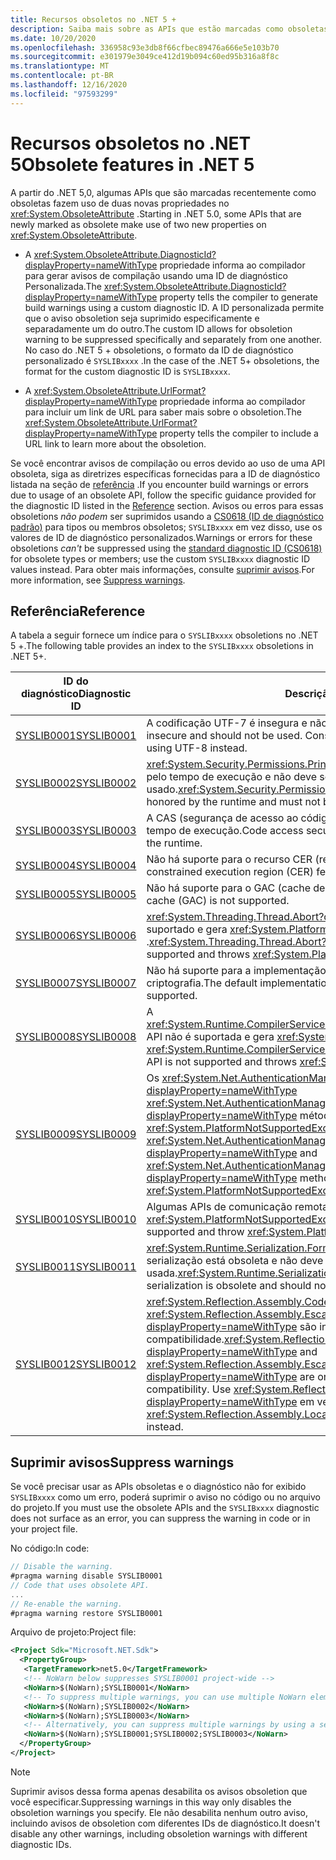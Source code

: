 ```yaml
---
title: Recursos obsoletos no .NET 5 +
description: Saiba mais sobre as APIs que estão marcadas como obsoletas no .NET 5,0 e versões posteriores que produzem avisos do compilador SYSLIB.
ms.date: 10/20/2020
ms.openlocfilehash: 336958c93e3db8f66cfbec89476a666e5e103b70
ms.sourcegitcommit: e301979e3049ce412d19b094c60ed95b316a8f8c
ms.translationtype: MT
ms.contentlocale: pt-BR
ms.lasthandoff: 12/16/2020
ms.locfileid: "97593299"
---
```

# <a name="obsolete-features-in-net-5"></a><span data-ttu-id="272d3-103">Recursos obsoletos no .NET 5</span><span class="sxs-lookup"><span data-stu-id="272d3-103">Obsolete features in .NET 5</span></span>

<span data-ttu-id="272d3-104">A partir do .NET 5,0, algumas APIs que são marcadas recentemente como obsoletas fazem uso de duas novas propriedades no <xref:System.ObsoleteAttribute> .</span><span class="sxs-lookup"><span data-stu-id="272d3-104">Starting in .NET 5.0, some APIs that are newly marked as obsolete make use of two new properties on <xref:System.ObsoleteAttribute>.</span></span>

- <span data-ttu-id="272d3-105">A <xref:System.ObsoleteAttribute.DiagnosticId?displayProperty=nameWithType> propriedade informa ao compilador para gerar avisos de compilação usando uma ID de diagnóstico Personalizada.</span><span class="sxs-lookup"><span data-stu-id="272d3-105">The <xref:System.ObsoleteAttribute.DiagnosticId?displayProperty=nameWithType> property tells the compiler to generate build warnings using a custom diagnostic ID.</span></span> <span data-ttu-id="272d3-106">A ID personalizada permite que o aviso obsoletion seja suprimido especificamente e separadamente um do outro.</span><span class="sxs-lookup"><span data-stu-id="272d3-106">The custom ID allows for obsoletion warning to be suppressed specifically and separately from one another.</span></span> <span data-ttu-id="272d3-107">No caso do .NET 5 + obsoletions, o formato da ID de diagnóstico personalizado é `SYSLIBxxxx` .</span><span class="sxs-lookup"><span data-stu-id="272d3-107">In the case of the .NET 5+ obsoletions, the format for the custom diagnostic ID is `SYSLIBxxxx`.</span></span>

- <span data-ttu-id="272d3-108">A <xref:System.ObsoleteAttribute.UrlFormat?displayProperty=nameWithType> propriedade informa ao compilador para incluir um link de URL para saber mais sobre o obsoletion.</span><span class="sxs-lookup"><span data-stu-id="272d3-108">The <xref:System.ObsoleteAttribute.UrlFormat?displayProperty=nameWithType> property tells the compiler to include a URL link to learn more about the obsoletion.</span></span>

<span data-ttu-id="272d3-109">Se você encontrar avisos de compilação ou erros devido ao uso de uma API obsoleta, siga as diretrizes específicas fornecidas para a ID de diagnóstico listada na seção de [referência](#reference) .</span><span class="sxs-lookup"><span data-stu-id="272d3-109">If you encounter build warnings or errors due to usage of an obsolete API, follow the specific guidance provided for the diagnostic ID listed in the [Reference](#reference) section.</span></span> <span data-ttu-id="272d3-110">Avisos ou erros para essas obsoletions *não podem* ser suprimidos usando a [CS0618 (ID de diagnóstico padrão)](../../csharp/language-reference/compiler-messages/cs0618.md) para tipos ou membros obsoletos; `SYSLIBxxxx` em vez disso, use os valores de ID de diagnóstico personalizados.</span><span class="sxs-lookup"><span data-stu-id="272d3-110">Warnings or errors for these obsoletions *can't* be suppressed using the [standard diagnostic ID (CS0618)](../../csharp/language-reference/compiler-messages/cs0618.md) for obsolete types or members; use the custom `SYSLIBxxxx` diagnostic ID values instead.</span></span> <span data-ttu-id="272d3-111">Para obter mais informações, consulte [suprimir avisos](#suppress-warnings).</span><span class="sxs-lookup"><span data-stu-id="272d3-111">For more information, see [Suppress warnings](#suppress-warnings).</span></span>

## <a name="reference"></a><span data-ttu-id="272d3-112">Referência</span><span class="sxs-lookup"><span data-stu-id="272d3-112">Reference</span></span>

<span data-ttu-id="272d3-113">A tabela a seguir fornece um índice para o `SYSLIBxxxx` obsoletions no .NET 5 +.</span><span class="sxs-lookup"><span data-stu-id="272d3-113">The following table provides an index to the `SYSLIBxxxx` obsoletions in .NET 5+.</span></span>

| <span data-ttu-id="272d3-114">ID do diagnóstico</span><span class="sxs-lookup"><span data-stu-id="272d3-114">Diagnostic ID</span></span> | <span data-ttu-id="272d3-115">Descrição</span><span class="sxs-lookup"><span data-stu-id="272d3-115">Description</span></span> |
| - | - |
| [<span data-ttu-id="272d3-116">SYSLIB0001</span><span class="sxs-lookup"><span data-stu-id="272d3-116">SYSLIB0001</span></span>](syslib-warnings/syslib0001.md) | <span data-ttu-id="272d3-117">A codificação UTF-7 é insegura e não deve ser usada.</span><span class="sxs-lookup"><span data-stu-id="272d3-117">The UTF-7 encoding is insecure and should not be used.</span></span> <span data-ttu-id="272d3-118">Considere usar UTF-8 em vez disso.</span><span class="sxs-lookup"><span data-stu-id="272d3-118">Consider using UTF-8 instead.</span></span> |
| [<span data-ttu-id="272d3-119">SYSLIB0002</span><span class="sxs-lookup"><span data-stu-id="272d3-119">SYSLIB0002</span></span>](syslib-warnings/syslib0002.md) | <span data-ttu-id="272d3-120"><xref:System.Security.Permissions.PrincipalPermissionAttribute> Não é respeitado pelo tempo de execução e não deve ser usado.</span><span class="sxs-lookup"><span data-stu-id="272d3-120"><xref:System.Security.Permissions.PrincipalPermissionAttribute> is not honored by the runtime and must not be used.</span></span> |
| [<span data-ttu-id="272d3-121">SYSLIB0003</span><span class="sxs-lookup"><span data-stu-id="272d3-121">SYSLIB0003</span></span>](syslib-warnings/syslib0003.md) | <span data-ttu-id="272d3-122">A CAS (segurança de acesso ao código) não tem suporte nem é respeitada pelo tempo de execução.</span><span class="sxs-lookup"><span data-stu-id="272d3-122">Code access security (CAS) is not supported or honored by the runtime.</span></span> |
| [<span data-ttu-id="272d3-123">SYSLIB0004</span><span class="sxs-lookup"><span data-stu-id="272d3-123">SYSLIB0004</span></span>](syslib-warnings/syslib0004.md) | <span data-ttu-id="272d3-124">Não há suporte para o recurso CER (região de execução restrita).</span><span class="sxs-lookup"><span data-stu-id="272d3-124">The constrained execution region (CER) feature is not supported.</span></span> |
| [<span data-ttu-id="272d3-125">SYSLIB0005</span><span class="sxs-lookup"><span data-stu-id="272d3-125">SYSLIB0005</span></span>](syslib-warnings/syslib0005.md) | <span data-ttu-id="272d3-126">Não há suporte para o GAC (cache de assembly global).</span><span class="sxs-lookup"><span data-stu-id="272d3-126">The global assembly cache (GAC) is not supported.</span></span> |
| [<span data-ttu-id="272d3-127">SYSLIB0006</span><span class="sxs-lookup"><span data-stu-id="272d3-127">SYSLIB0006</span></span>](syslib-warnings/syslib0006.md) | <span data-ttu-id="272d3-128"><xref:System.Threading.Thread.Abort?displayProperty=nameWithType> Não é suportado e gera <xref:System.PlatformNotSupportedException> .</span><span class="sxs-lookup"><span data-stu-id="272d3-128"><xref:System.Threading.Thread.Abort?displayProperty=nameWithType> is not supported and throws <xref:System.PlatformNotSupportedException>.</span></span> |
| [<span data-ttu-id="272d3-129">SYSLIB0007</span><span class="sxs-lookup"><span data-stu-id="272d3-129">SYSLIB0007</span></span>](syslib-warnings/syslib0007.md) | <span data-ttu-id="272d3-130">Não há suporte para a implementação padrão desse algoritmo de criptografia.</span><span class="sxs-lookup"><span data-stu-id="272d3-130">The default implementation of this cryptography algorithm is not supported.</span></span> |
| [<span data-ttu-id="272d3-131">SYSLIB0008</span><span class="sxs-lookup"><span data-stu-id="272d3-131">SYSLIB0008</span></span>](syslib-warnings/syslib0008.md) | <span data-ttu-id="272d3-132">A <xref:System.Runtime.CompilerServices.DebugInfoGenerator.CreatePdbGenerator> API não é suportada e gera <xref:System.PlatformNotSupportedException> .</span><span class="sxs-lookup"><span data-stu-id="272d3-132">The <xref:System.Runtime.CompilerServices.DebugInfoGenerator.CreatePdbGenerator> API is not supported and throws <xref:System.PlatformNotSupportedException>.</span></span> |
| [<span data-ttu-id="272d3-133">SYSLIB0009</span><span class="sxs-lookup"><span data-stu-id="272d3-133">SYSLIB0009</span></span>](syslib-warnings/syslib0009.md) | <span data-ttu-id="272d3-134">Os <xref:System.Net.AuthenticationManager.Authenticate%2A?displayProperty=nameWithType> <xref:System.Net.AuthenticationManager.PreAuthenticate%2A?displayProperty=nameWithType> métodos e não têm suporte e geram <xref:System.PlatformNotSupportedException> .</span><span class="sxs-lookup"><span data-stu-id="272d3-134">The <xref:System.Net.AuthenticationManager.Authenticate%2A?displayProperty=nameWithType> and <xref:System.Net.AuthenticationManager.PreAuthenticate%2A?displayProperty=nameWithType> methods are not supported and throw <xref:System.PlatformNotSupportedException>.</span></span> |
| [<span data-ttu-id="272d3-135">SYSLIB0010</span><span class="sxs-lookup"><span data-stu-id="272d3-135">SYSLIB0010</span></span>](syslib-warnings/syslib0010.md) | <span data-ttu-id="272d3-136">Algumas APIs de comunicação remota não têm suporte e geram <xref:System.PlatformNotSupportedException> .</span><span class="sxs-lookup"><span data-stu-id="272d3-136">Some remoting APIs are not supported and throw <xref:System.PlatformNotSupportedException>.</span></span> |
| [<span data-ttu-id="272d3-137">SYSLIB0011</span><span class="sxs-lookup"><span data-stu-id="272d3-137">SYSLIB0011</span></span>](syslib-warnings/syslib0011.md) | <span data-ttu-id="272d3-138"><xref:System.Runtime.Serialization.Formatters.Binary.BinaryFormatter> a serialização está obsoleta e não deve ser usada.</span><span class="sxs-lookup"><span data-stu-id="272d3-138"><xref:System.Runtime.Serialization.Formatters.Binary.BinaryFormatter> serialization is obsolete and should not be used.</span></span> |
| [<span data-ttu-id="272d3-139">SYSLIB0012</span><span class="sxs-lookup"><span data-stu-id="272d3-139">SYSLIB0012</span></span>](syslib-warnings/syslib0012.md) | <span data-ttu-id="272d3-140"><xref:System.Reflection.Assembly.CodeBase?displayProperty=nameWithType> e <xref:System.Reflection.Assembly.EscapedCodeBase?displayProperty=nameWithType> são incluídos apenas para .NET Framework compatibilidade.</span><span class="sxs-lookup"><span data-stu-id="272d3-140"><xref:System.Reflection.Assembly.CodeBase?displayProperty=nameWithType> and <xref:System.Reflection.Assembly.EscapedCodeBase?displayProperty=nameWithType> are only included for .NET Framework compatibility.</span></span> <span data-ttu-id="272d3-141">Use <xref:System.Reflection.Assembly.Location?displayProperty=nameWithType> em vez disso.</span><span class="sxs-lookup"><span data-stu-id="272d3-141">Use <xref:System.Reflection.Assembly.Location?displayProperty=nameWithType> instead.</span></span> |

## <a name="suppress-warnings"></a><span data-ttu-id="272d3-142">Suprimir avisos</span><span class="sxs-lookup"><span data-stu-id="272d3-142">Suppress warnings</span></span>

<span data-ttu-id="272d3-143">Se você precisar usar as APIs obsoletas e o diagnóstico não for exibido `SYSLIBxxxx` como um erro, poderá suprimir o aviso no código ou no arquivo do projeto.</span><span class="sxs-lookup"><span data-stu-id="272d3-143">If you must use the obsolete APIs and the `SYSLIBxxxx` diagnostic does not surface as an error, you can suppress the warning in code or in your project file.</span></span>

<span data-ttu-id="272d3-144">No código:</span><span class="sxs-lookup"><span data-stu-id="272d3-144">In code:</span></span>

```csharp
// Disable the warning.
#pragma warning disable SYSLIB0001
// Code that uses obsolete API.
...
// Re-enable the warning.
#pragma warning restore SYSLIB0001
```

<span data-ttu-id="272d3-145">Arquivo de projeto:</span><span class="sxs-lookup"><span data-stu-id="272d3-145">Project file:</span></span>

```xml
<Project Sdk="Microsoft.NET.Sdk">
  <PropertyGroup>
   <TargetFramework>net5.0</TargetFramework>
   <!-- NoWarn below suppresses SYSLIB0001 project-wide -->
   <NoWarn>$(NoWarn);SYSLIB0001</NoWarn>
   <!-- To suppress multiple warnings, you can use multiple NoWarn elements -->
   <NoWarn>$(NoWarn);SYSLIB0002</NoWarn>
   <NoWarn>$(NoWarn);SYSLIB0003</NoWarn>
   <!-- Alternatively, you can suppress multiple warnings by using a semicolon-delimited list -->
   <NoWarn>$(NoWarn);SYSLIB0001;SYSLIB0002;SYSLIB0003</NoWarn>
  </PropertyGroup>
</Project>
```

> [!NOTE]
> <span data-ttu-id="272d3-146">Suprimir avisos dessa forma apenas desabilita os avisos obsoletion que você especificar.</span><span class="sxs-lookup"><span data-stu-id="272d3-146">Suppressing warnings in this way only disables the obsoletion warnings you specify.</span></span> <span data-ttu-id="272d3-147">Ele não desabilita nenhum outro aviso, incluindo avisos de obsoletion com diferentes IDs de diagnóstico.</span><span class="sxs-lookup"><span data-stu-id="272d3-147">It doesn't disable any other warnings, including obsoletion warnings with different diagnostic IDs.</span></span>
